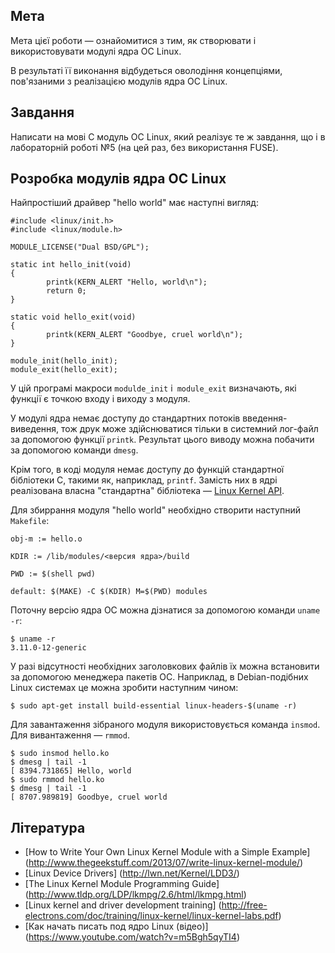 ## Мета

Мета цієї роботи — ознайомитися з тим, як створювати і використовувати модулі ядра ОС Linux.

В результаті її виконання відбудеться оволодіння концепціями, пов'язаними з реалізацією модулів ядра ОС Linux.


## Завдання

Написати на мові С модуль ОС Linux, який реалізує те ж завдання, що і в лабораторній роботі №5 (на цей раз, без використання FUSE).


## Розробка модулів ядра ОС Linux

Найпростіший драйвер "hello world" має наступні вигляд:

    #include <linux/init.h>
    #include <linux/module.h>
    
    MODULE_LICENSE("Dual BSD/GPL");
    
    static int hello_init(void)
    {
            printk(KERN_ALERT "Hello, world\n");
            return 0;
    }
    
    static void hello_exit(void)
    {
            printk(KERN_ALERT "Goodbye, cruel world\n");
    } 
    
    module_init(hello_init);
    module_exit(hello_exit);


У цій програмі макроси `modulde_init` і` module_exit` визначають, які функції є точкою входу і виходу з модуля.

У модулі ядра немає доступу до стандартних потоків введення-виведення, тож друк може здійснюватися тільки в системний лог-файл за допомогою функції `printk`. Результат цього виводу можна побачити за допомогою команди `dmesg`.

Крім того, в коді модуля немає доступу до функцій стандартної бібліотеки С, такими як, наприклад, `printf`. Замість них в ядрі реалізована власна "стандартна" бібліотека — [Linux Kernel API](https://www.kernel.org/doc/htmldocs/kernel-api/).

Для збиррання модуля "hello world" необхідно створити наступний `Makefile`:

    obj-m := hello.o
    
    KDIR := /lib/modules/<версия ядра>/build
    
    PWD := $(shell pwd)
    
    default: $(MAKE) -C $(KDIR) M=$(PWD) modules

Поточну версію ядра ОС можна дізнатися за допомогою команди `uname -r`:

    $ uname -r
    3.11.0-12-generic

У разі відсутності необхідних заголовкових файлів їх можна встановити за допомогою менеджера пакетів ОС. Наприклад, в Debian-подібних Linux системах це можна зробити наступним чином:

    $ sudo apt-get install build-essential linux-headers-$(uname -r)

Для завантаження зібраного модуля використовується команда `insmod`. Для вивантаження — `rmmod`.

    $ sudo insmod hello.ko
    $ dmesg | tail -1
    [ 8394.731865] Hello, world
    $ sudo rmmod hello.ko
    $ dmesg | tail -1
    [ 8707.989819] Goodbye, cruel world


## Література

- [How to Write Your Own Linux Kernel Module with a Simple Example] (http://www.thegeekstuff.com/2013/07/write-linux-kernel-module/)
- [Linux Device Drivers] (http://lwn.net/Kernel/LDD3/)
- [The Linux Kernel Module Programming Guide] (http://www.tldp.org/LDP/lkmpg/2.6/html/lkmpg.html)
- [Linux kernel and driver development training] (http://free-electrons.com/doc/training/linux-kernel/linux-kernel-labs.pdf)
- [Как начать писать под ядро Linux (відео)] (https://www.youtube.com/watch?v=m5Bgh5qyTI4)
